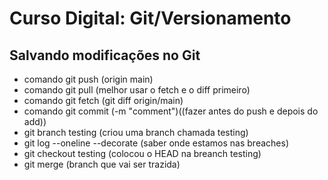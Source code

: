 # Curso Digital: Git/Versionamento

## Salvando modificações no Git
* comando git push (origin main)
* comando git pull (melhor usar o fetch e o diff primeiro)
* comando git fetch (git diff origin/main)
* comando git commit (-m "comment")((fazer antes do push e depois do add))
* git branch testing (criou uma branch chamada testing)
* git log --oneline --decorate (saber onde estamos nas breaches)
* git checkout testing (colocou o HEAD na breanch testing)
* git merge (branch que vai ser trazida)